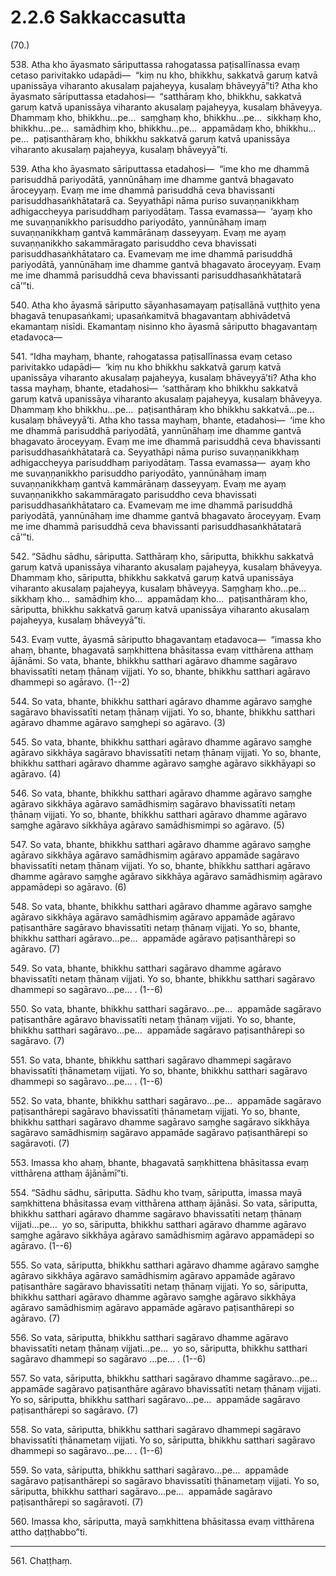 # 2.2.6 Sakkaccasutta

(70.)

538\. Atha kho āyasmato sāriputtassa rahogatassa paṭisallīnassa evaṃ cetaso parivitakko udapādi—  “kiṃ nu kho, bhikkhu, sakkatvā garuṃ katvā upanissāya viharanto akusalaṃ pajaheyya, kusalaṃ bhāveyyā”ti? Atha kho āyasmato sāriputtassa etadahosi—  “satthāraṃ kho, bhikkhu, sakkatvā garuṃ katvā upanissāya viharanto akusalaṃ pajaheyya, kusalaṃ bhāveyya. Dhammaṃ kho, bhikkhu…pe…  saṃghaṃ kho, bhikkhu…pe…  sikkhaṃ kho, bhikkhu…pe…  samādhiṃ kho, bhikkhu…pe…  appamādaṃ kho, bhikkhu…pe…  paṭisanthāraṃ kho, bhikkhu sakkatvā garuṃ katvā upanissāya viharanto akusalaṃ pajaheyya, kusalaṃ bhāveyyā”ti.

539\. Atha kho āyasmato sāriputtassa etadahosi—  “ime kho me dhammā parisuddhā pariyodātā, yannūnāhaṃ ime dhamme gantvā bhagavato āroceyyaṃ. Evaṃ me ime dhammā parisuddhā ceva bhavissanti parisuddhasaṅkhātatarā ca. Seyyathāpi nāma puriso suvaṇṇanikkhaṃ adhigaccheyya parisuddhaṃ pariyodātaṃ. Tassa evamassa—  ‘ayaṃ kho me suvaṇṇanikkho parisuddho pariyodāto, yannūnāhaṃ imaṃ suvaṇṇanikkhaṃ gantvā kammārānaṃ dasseyyaṃ. Evaṃ me ayaṃ suvaṇṇanikkho sakammāragato parisuddho ceva bhavissati parisuddhasaṅkhātataro ca. Evamevaṃ me ime dhammā parisuddhā pariyodātā, yannūnāhaṃ ime dhamme gantvā bhagavato āroceyyaṃ. Evaṃ me ime dhammā parisuddhā ceva bhavissanti parisuddhasaṅkhātatarā cā’”ti.

540\. Atha kho āyasmā sāriputto sāyanhasamayaṃ paṭisallānā vuṭṭhito yena bhagavā tenupasaṅkami; upasaṅkamitvā bhagavantaṃ abhivādetvā ekamantaṃ nisīdi. Ekamantaṃ nisinno kho āyasmā sāriputto bhagavantaṃ etadavoca—

541\. “Idha mayhaṃ, bhante, rahogatassa paṭisallīnassa evaṃ cetaso parivitakko udapādi—  ‘kiṃ nu kho bhikkhu sakkatvā garuṃ katvā upanissāya viharanto akusalaṃ pajaheyya, kusalaṃ bhāveyyā’ti? Atha kho tassa mayhaṃ, bhante, etadahosi—  ‘satthāraṃ kho bhikkhu sakkatvā garuṃ katvā upanissāya viharanto akusalaṃ pajaheyya, kusalaṃ bhāveyya. Dhammaṃ kho bhikkhu…pe…  paṭisanthāraṃ kho bhikkhu sakkatvā…pe…  kusalaṃ bhāveyyā’ti. Atha kho tassa mayhaṃ, bhante, etadahosi—  ‘ime kho me dhammā parisuddhā pariyodātā, yannūnāhaṃ ime dhamme gantvā bhagavato āroceyyaṃ. Evaṃ me ime dhammā parisuddhā ceva bhavissanti parisuddhasaṅkhātatarā ca. Seyyathāpi nāma puriso suvaṇṇanikkhaṃ adhigaccheyya parisuddhaṃ pariyodātaṃ. Tassa evamassa—  ayaṃ kho me suvaṇṇanikkho parisuddho pariyodāto, yannūnāhaṃ imaṃ suvaṇṇanikkhaṃ gantvā kammārānaṃ dasseyyaṃ. Evaṃ me ayaṃ suvaṇṇanikkho sakammāragato parisuddho ceva bhavissati parisuddhasaṅkhātataro ca. Evamevaṃ me ime dhammā parisuddhā pariyodātā, yannūnāhaṃ ime dhamme gantvā bhagavato āroceyyaṃ. Evaṃ me ime dhammā parisuddhā ceva bhavissanti parisuddhasaṅkhātatarā cā’”ti.

542\. “Sādhu sādhu, sāriputta. Satthāraṃ kho, sāriputta, bhikkhu sakkatvā garuṃ katvā upanissāya viharanto akusalaṃ pajaheyya, kusalaṃ bhāveyya. Dhammaṃ kho, sāriputta, bhikkhu sakkatvā garuṃ katvā upanissāya viharanto akusalaṃ pajaheyya, kusalaṃ bhāveyya. Saṃghaṃ kho…pe…  sikkhaṃ kho…  samādhiṃ kho…  appamādaṃ kho…  paṭisanthāraṃ kho, sāriputta, bhikkhu sakkatvā garuṃ katvā upanissāya viharanto akusalaṃ pajaheyya, kusalaṃ bhāveyyā”ti.

543\. Evaṃ vutte, āyasmā sāriputto bhagavantaṃ etadavoca—  “imassa kho ahaṃ, bhante, bhagavatā saṃkhittena bhāsitassa evaṃ vitthārena atthaṃ ājānāmi. So vata, bhante, bhikkhu satthari agāravo dhamme sagāravo bhavissatīti netaṃ ṭhānaṃ vijjati. Yo so, bhante, bhikkhu satthari agāravo dhammepi so agāravo. (1--2)

544\. So vata, bhante, bhikkhu satthari agāravo dhamme agāravo saṃghe sagāravo bhavissatīti netaṃ ṭhānaṃ vijjati. Yo so, bhante, bhikkhu satthari agāravo dhamme agāravo saṃghepi so agāravo. (3)

545\. So vata, bhante, bhikkhu satthari agāravo dhamme agāravo saṃghe agāravo sikkhāya sagāravo bhavissatīti netaṃ ṭhānaṃ vijjati. Yo so, bhante, bhikkhu satthari agāravo dhamme agāravo saṃghe agāravo sikkhāyapi so agāravo. (4)

546\. So vata, bhante, bhikkhu satthari agāravo dhamme agāravo saṃghe agāravo sikkhāya agāravo samādhismiṃ sagāravo bhavissatīti netaṃ ṭhānaṃ vijjati. Yo so, bhante, bhikkhu satthari agāravo dhamme agāravo saṃghe agāravo sikkhāya agāravo samādhismimpi so agāravo. (5)

547\. So vata, bhante, bhikkhu satthari agāravo dhamme agāravo saṃghe agāravo sikkhāya agāravo samādhismiṃ agāravo appamāde sagāravo bhavissatīti netaṃ ṭhānaṃ vijjati. Yo so, bhante, bhikkhu satthari agāravo dhamme agāravo saṃghe agāravo sikkhāya agāravo samādhismiṃ agāravo appamādepi so agāravo. (6)

548\. So vata, bhante, bhikkhu satthari agāravo dhamme agāravo saṃghe agāravo sikkhāya agāravo samādhismiṃ agāravo appamāde agāravo paṭisanthāre sagāravo bhavissatīti netaṃ ṭhānaṃ vijjati. Yo so, bhante, bhikkhu satthari agāravo…pe…  appamāde agāravo paṭisanthārepi so agāravo. (7)

549\. So vata, bhante, bhikkhu satthari sagāravo dhamme agāravo bhavissatīti netaṃ ṭhānaṃ vijjati. Yo so, bhante, bhikkhu satthari sagāravo dhammepi so sagāravo…pe… . (1--6)

550\. So vata, bhante, bhikkhu satthari sagāravo…pe…  appamāde sagāravo paṭisanthāre agāravo bhavissatīti netaṃ ṭhānaṃ vijjati. Yo so, bhante, bhikkhu satthari sagāravo…pe…  appamāde sagāravo paṭisanthārepi so sagāravo. (7)

551\. So vata, bhante, bhikkhu satthari sagāravo dhammepi sagāravo bhavissatīti ṭhānametaṃ vijjati. Yo so, bhante, bhikkhu satthari sagāravo dhammepi so sagāravo…pe… . (1--6)

552\. So vata, bhante, bhikkhu satthari sagāravo…pe…  appamāde sagāravo paṭisanthārepi sagāravo bhavissatīti ṭhānametaṃ vijjati. Yo so, bhante, bhikkhu satthari sagāravo dhamme sagāravo saṃghe sagāravo sikkhāya sagāravo samādhismiṃ sagāravo appamāde sagāravo paṭisanthārepi so sagāravoti. (7)

553\. Imassa kho ahaṃ, bhante, bhagavatā saṃkhittena bhāsitassa evaṃ vitthārena atthaṃ ājānāmī”ti.

554\. “Sādhu sādhu, sāriputta. Sādhu kho tvaṃ, sāriputta, imassa mayā saṃkhittena bhāsitassa evaṃ vitthārena atthaṃ ājānāsi. So vata, sāriputta, bhikkhu satthari agāravo dhamme sagāravo bhavissatīti netaṃ ṭhānaṃ vijjati…pe…  yo so, sāriputta, bhikkhu satthari agāravo dhamme agāravo saṃghe agāravo sikkhāya agāravo samādhismiṃ agāravo appamādepi so agāravo. (1--6)

555\. So vata, sāriputta, bhikkhu satthari agāravo dhamme agāravo saṃghe agāravo sikkhāya agāravo samādhismiṃ agāravo appamāde agāravo paṭisanthāre sagāravo bhavissatīti netaṃ ṭhānaṃ vijjati. Yo so, sāriputta, bhikkhu satthari agāravo dhamme agāravo saṃghe agāravo sikkhāya agāravo samādhismiṃ agāravo appamāde agāravo paṭisanthārepi so agāravo. (7)

556\. So vata, sāriputta, bhikkhu satthari sagāravo dhamme agāravo bhavissatīti netaṃ ṭhānaṃ vijjati…pe…  yo so, sāriputta, bhikkhu satthari sagāravo dhammepi so sagāravo …pe… . (1--6)

557\. So vata, sāriputta, bhikkhu satthari sagāravo dhamme sagāravo…pe…  appamāde sagāravo paṭisanthāre agāravo bhavissatīti netaṃ ṭhānaṃ vijjati. Yo so, sāriputta, bhikkhu satthari sagāravo…pe…  appamāde sagāravo paṭisanthārepi so sagāravo. (7)

558\. So vata, sāriputta, bhikkhu satthari sagāravo dhammepi sagāravo bhavissatīti ṭhānametaṃ vijjati. Yo so, sāriputta, bhikkhu satthari sagāravo dhammepi so sagāravo…pe… . (1--6)

559\. So vata, sāriputta, bhikkhu satthari sagāravo…pe…  appamāde sagāravo paṭisanthārepi so sagāravo bhavissatīti ṭhānametaṃ vijjati. Yo so, sāriputta, bhikkhu satthari sagāravo…pe…  appamāde sagāravo paṭisanthārepi so sagāravoti. (7)

560\. Imassa kho, sāriputta, mayā saṃkhittena bhāsitassa evaṃ vitthārena attho daṭṭhabbo”ti.

---

561\. Chaṭṭhaṃ.

